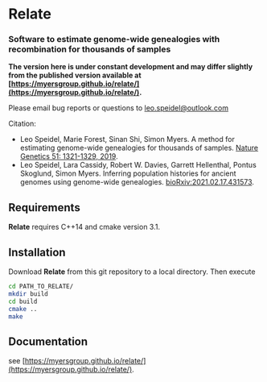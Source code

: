 # Relate 
### Software to estimate genome-wide genealogies with recombination for thousands of samples

**The version here is under constant development and may differ slightly from the published version available at [https://myersgroup.github.io/relate/](https://myersgroup.github.io/relate/).**

Please email bug reports or questions to leo.speidel@outlook.com

Citation: 
- Leo Speidel, Marie Forest, Sinan Shi, Simon Myers. A method for estimating genome-wide genealogies for thousands of samples. [Nature Genetics 51: 1321-1329, 2019](https://www.nature.com/articles/s41588-019-0484-x).
- Leo Speidel, Lara Cassidy, Robert W. Davies, Garrett Hellenthal, Pontus Skoglund, Simon Myers. Inferring population histories for ancient genomes using genome-wide genealogies. [bioRxiv:2021.02.17.431573](https://www.biorxiv.org/content/10.1101/2021.02.17.431573v1).

## Requirements

**Relate** requires C++14 and cmake version 3.1.

## Installation

Download **Relate** from this git repository to a local directory.
Then execute

```` bash
cd PATH_TO_RELATE/
mkdir build
cd build
cmake ..
make
````

## Documentation

see [https://myersgroup.github.io/relate/](https://myersgroup.github.io/relate/).
